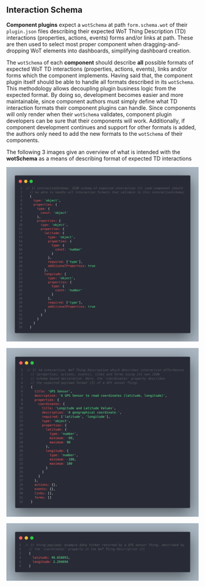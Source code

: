 ## Interaction Schema

**Component plugins** expect a `wotSchema` at path `form.schema.wot` of their `plugin.json` files describing their expected WoT Thing Description (TD) interactions (properties, actions, events) forms and/or links at path. These are then used to select most proper component when dragging-and-dropping WoT elements into dashboards, simplifying dashboard creation.

The `wotSchema` of each **component** should describe **all** possible formats of expected WoT TD interactions (properties, actions, events), links and/or forms which the component implements. Having said that, the component plugin itself should be able to handle all formats described in its `wotSchema`. This methodology allows decoupling plugin business logic from the expected format. By doing so, development becomes easier and more maintainable, since component authors must simply define what TD interaction formats their component plugins can handle. Since components will only render when their `wotSchema` validates, component plugin developers can be sure that their components will work. Additionally, if component development continues and support for other formats is added, the authors only need to add the new formats to the `wotSchema` of their components.

The following 3 images give an overview of what is intended with the **wotSchema** as a means of describing format of expected TD interactions

<p align="center">
    <img width="900" src="../../assets/1-interaction-schema.png" alt="1) Interaction Schema" />
</p>

<p align="center">
    <img width="900" src="../../assets/2-td-interaction.png" alt="2) TD Interaction" />
</p>

<p align="center">
    <img width="900" src="../../assets/3-thing-payload.png" alt="3) Thing Payload" />
</p>
